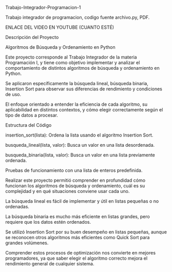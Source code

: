 Trabajo-Integrador-Programacion-1

Trabajo integrador de programacion, codigo fuente archivo.py, PDF.

ENLACE DEL VIDEO EN YOUTUBE (CUANTO ESTÉ)

Descripción del Proyecto

Algoritmos de Búsqueda y Ordenamiento en Python

Este proyecto corresponde al Trabajo Integrador de la materia Programación I, y tiene como objetivo implementar y analizar el comportamiento de distintos algoritmos de búsqueda y ordenamiento en Python.

Se aplicaron específicamente la búsqueda lineal, búsqueda binaria, Insertion Sort para observar sus diferencias de rendimiento y condiciones de uso.

El enfoque orientado a entender la eficiencia de cada algoritmo, su aplicabilidad en distintos contextos, y cómo elegir correctamente según el tipo de datos a procesar.


Estructura del Código

insertion_sort(lista): Ordena la lista usando el algoritmo Insertion Sort.

busqueda_lineal(lista, valor): Busca un valor en una lista desordenada.

busqueda_binaria(lista, valor): Busca un valor en una lista previamente ordenada.

Pruebas de funcionamiento con una lista de enteros predefinida.

Realizar este proyecto permitió comprender en profundidad cómo funcionan los algoritmos de búsqueda y ordenamiento, cuál es su complejidad y en qué situaciones conviene usar cada uno.

La búsqueda lineal es fácil de implementar y útil en listas pequeñas o no ordenadas.

La búsqueda binaria es mucho más eficiente en listas grandes, pero requiere que los datos estén ordenados.

Se utilizó Insertion Sort por su buen desempeño en listas pequeñas, aunque se reconocen otros algoritmos más eficientes como Quick Sort para grandes volúmenes.

Comprender estos procesos de optimización nos convierte en mejores programadores, ya que saber elegir el algoritmo correcto mejora el rendimiento general de cualquier sistema.
